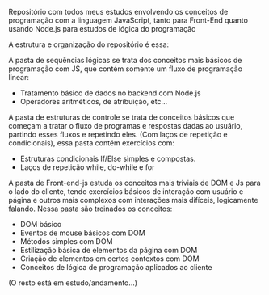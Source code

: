 Repositório com todos meus estudos envolvendo os conceitos de programação com a linguagem JavaScript, tanto para Front-End quanto usando Node.js para estudos de lógica do programação

A estrutura e organização do repositório é essa:

A pasta de sequências lógicas se trata dos conceitos mais básicos de programação com JS, que contém somente um fluxo de programação linear:
- Tratamento básico de dados no backend com Node.js
- Operadores aritméticos, de atribuição, etc...

A pasta de estruturas de controle se trata de conceitos básicos que começam a tratar o fluxo de programas e respostas dadas ao usuário, partindo esses fluxos e repetindo eles. (Com laços de repetição e condicionais), essa pasta contém exercícios com:
- Estruturas condicionais If/Else simples e compostas.
- Laços de repetição while, do-while e for

A pasta de Front-end-js estuda os conceitos mais triviais de DOM e Js para o lado do cliente, tendo exercícios básicos de interação com usuário e página e outros mais complexos com interações mais difíceis, logicamente falando. Nessa pasta são treinados os conceitos:
- DOM básico
- Eventos de mouse básicos com DOM
- Métodos simples com DOM
- Estilização básica de elementos da página com DOM
- Criação de elementos em certos contextos com DOM
- Conceitos de lógica de programação aplicados ao cliente

(O resto está em estudo/andamento...)